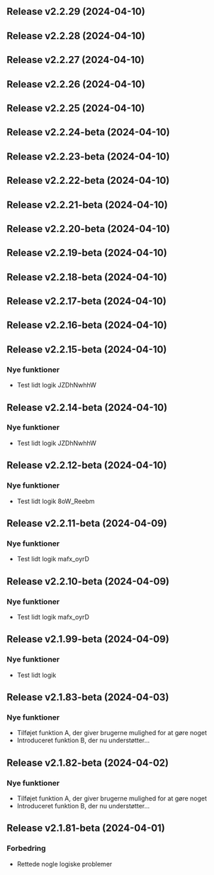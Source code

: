 ## Release v2.2.29 (2024-04-10)

## Release v2.2.28 (2024-04-10)

## Release v2.2.27 (2024-04-10)

## Release v2.2.26 (2024-04-10)

## Release v2.2.25 (2024-04-10)

## Release v2.2.24-beta (2024-04-10)

## Release v2.2.23-beta (2024-04-10)

## Release v2.2.22-beta (2024-04-10)

## Release v2.2.21-beta (2024-04-10)

## Release v2.2.20-beta (2024-04-10)

## Release v2.2.19-beta (2024-04-10)

## Release v2.2.18-beta (2024-04-10)

## Release v2.2.17-beta (2024-04-10)

## Release v2.2.16-beta (2024-04-10)

## Release v2.2.15-beta (2024-04-10)

### Nye funktioner

- Test lidt logik JZDhNwhhW

## Release v2.2.14-beta (2024-04-10)

### Nye funktioner

- Test lidt logik JZDhNwhhW

## Release v2.2.12-beta (2024-04-10)

### Nye funktioner

- Test lidt logik 8oW_Reebm

## Release v2.2.11-beta (2024-04-09)

### Nye funktioner

- Test lidt logik mafx_oyrD

## Release v2.2.10-beta (2024-04-09)

### Nye funktioner

- Test lidt logik mafx_oyrD

## Release v2.1.99-beta (2024-04-09)

### Nye funktioner

- Test lidt logik

## Release v2.1.83-beta (2024-04-03)

### Nye funktioner

- Tilføjet funktion A, der giver brugerne mulighed for at gøre noget
- Introduceret funktion B, der nu understøtter...

## Release v2.1.82-beta (2024-04-02)

### Nye funktioner

- Tilføjet funktion A, der giver brugerne mulighed for at gøre noget
- Introduceret funktion B, der nu understøtter...

## Release v2.1.81-beta (2024-04-01)

### Forbedring

- Rettede nogle logiske problemer
